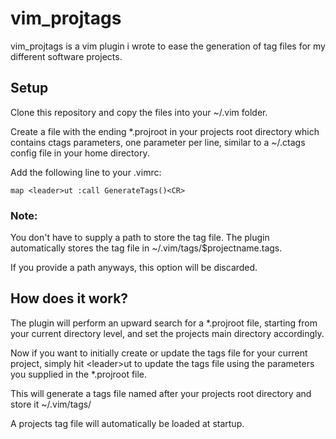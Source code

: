 # vim_projtags

vim_projtags is a vim plugin i wrote to ease the generation of tag files for my different software projects.

## Setup

Clone this repository and copy the files into your ~/.vim folder.

Create a file with the ending \*.projroot in your projects root directory which contains ctags parameters, one parameter per line, similar to a ~/.ctags config file in your home directory.

Add the following line to your .vimrc:

```
map <leader>ut :call GenerateTags()<CR>
```
### Note:

You don't have to supply a path to store the tag file. The plugin automatically stores the tag file in ~/.vim/tags/$projectname.tags.

If you provide a path anyways, this option will be discarded.

## How does it work?

The plugin will perform an upward search for a \*.projroot file, starting from your current directory level, and set the projects main directory accordingly.

Now if you want to initially create or update the tags file for your current project, simply hit 
\<leader\>ut to update the tags file using the parameters you supplied in the \*.projroot file.

This will generate a tags file named after your projects root directory and store it ~/.vim/tags/

A projects tag file will automatically be loaded at startup.
